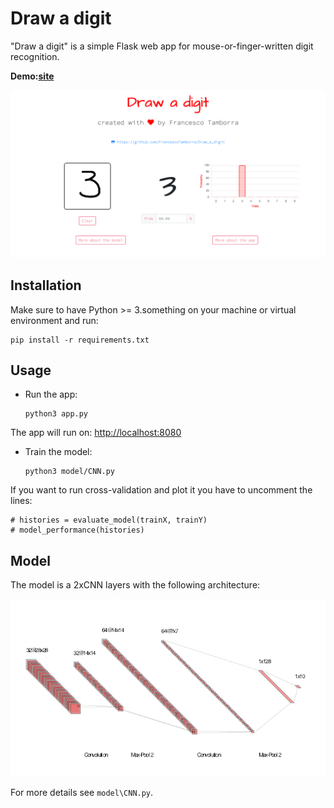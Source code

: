 # Draw a digit

"Draw a digit" is a simple Flask web app for mouse-or-finger-written digit recognition.

**Demo:[site](https://)**

<p align="center">
  <img width="1200" src="/static/images/screenshot_home.png">
</p>


## Installation
Make sure to have Python >= 3.something on your machine or virtual environment and run:

    pip install -r requirements.txt
   
## Usage

- Run the app:

      python3 app.py
    
The app will run on: [http://localhost:8080](http://localhost:8080/)

- Train the model:

      python3 model/CNN.py
    
If you want to run cross-validation and plot it you have to uncomment the lines:

    # histories = evaluate_model(trainX, trainY)
    # model_performance(histories)

## Model

The model is a 2xCNN layers with the following architecture:

![CNN architecture](/static/images/nn.png)

For more details see ``model\CNN.py``.
    
